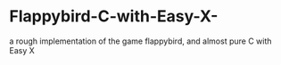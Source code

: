 # Flappybird-C-with-Easy-X-
a rough implementation of the game flappybird, and almost pure C with Easy X
